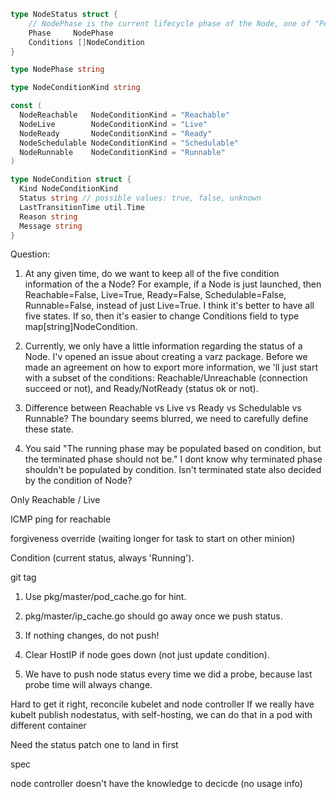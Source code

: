 ```go
type NodeStatus struct {
    // NodePhase is the current lifecycle phase of the Node, one of "Pending", "Running" and "Terminated".
    Phase     NodePhase
    Conditions []NodeCondition
}

type NodePhase string

type NodeConditionKind string

const (
  NodeReachable   NodeConditionKind = "Reachable"
  NodeLive        NodeConditionKind = "Live"
  NodeReady       NodeConditionKind = "Ready"
  NodeSchedulable NodeConditionKind = "Schedulable"
  NodeRunnable    NodeConditionKind = "Runnable"
)

type NodeCondition struct {
  Kind NodeConditionKind
  Status string // possible values: true, false, unknown
  LastTransitionTime util.Time
  Reason string
  Message string
}
```

Question:
1. At any given time, do we want to keep all of the five condition information of the a Node? For example, if a Node is just launched, then Reachable=False, Live=True, Ready=False, Schedulable=False, Runnable=False, instead of just Live=True. I think it's better to have all five states. If so, then it's easier to change Conditions field to type map[string]NodeCondition.

2. Currently, we only have a little information regarding the status of a Node. I'v opened an issue about creating a varz package. Before we made an agreement on how to export more information, we 'll just start with a subset of the conditions: Reachable/Unreachable (connection succeed or not), and Ready/NotReady (status ok or not).

3. Difference between Reachable vs Live vs Ready vs Schedulable vs Runnable? The boundary seems blurred, we need to carefully define these state.

4. You said "The running phase may be populated based on condition, but the terminated phase should not be." I dont know why terminated phase shouldn't be populated by condition. Isn't terminated state also decided by the condition of Node?

Only Reachable / Live

ICMP ping for reachable

forgiveness override (waiting longer for task to start on other minion)

Condition (current status, always 'Running').

git tag


<!-- Hints -->
1. Use pkg/master/pod_cache.go for hint.
2. pkg/master/ip_cache.go should go away once we push status.
3. If nothing changes, do not push!
4. Clear HostIP if node goes down (not just update condition).


1. We have to push node status every time we did a probe, because last probe time will always change.

Hard to get it right, reconcile kubelet and node controller
If we really have kubelt publish nodestatus, with self-hosting, we can do that in a pod with different container

Need the status patch one to land in first

spec


node controller doesn't have the knowledge to decicde (no usage info)
